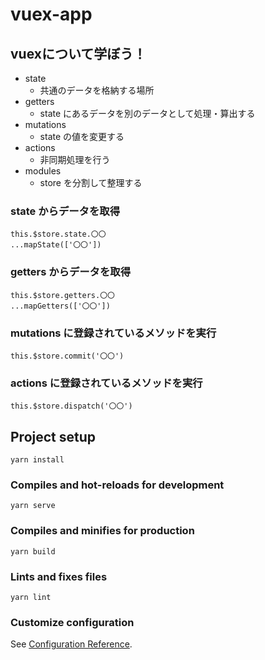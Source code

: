 # vuex-app

## vuexについて学ぼう！
- state
  - 共通のデータを格納する場所
- getters
  - state にあるデータを別のデータとして処理・算出する
- mutations
  - state の値を変更する
- actions
  - 非同期処理を行う
- modules
  - store を分割して整理する

### state からデータを取得
```
this.$store.state.〇〇
...mapState(['〇〇'])
```

### getters からデータを取得
```
this.$store.getters.〇〇
...mapGetters(['〇〇'])
```

### mutations に登録されているメソッドを実行
```
this.$store.commit('〇〇')
```

### actions に登録されているメソッドを実行
```
this.$store.dispatch('〇〇')
```

## Project setup
```
yarn install
```

### Compiles and hot-reloads for development
```
yarn serve
```

### Compiles and minifies for production
```
yarn build
```

### Lints and fixes files
```
yarn lint
```

### Customize configuration
See [Configuration Reference](https://cli.vuejs.org/config/).
